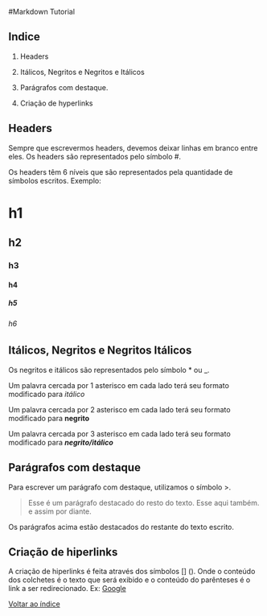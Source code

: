 #Markdown Tutorial

## Indice 

1. Headers

2. Itálicos, Negritos e Negritos e Itálicos

3. Parágrafos com destaque. 

4. Criação de hyperlinks

## Headers

Sempre que escrevermos headers, devemos deixar linhas em branco entre eles. Os headers são representados pelo símbolo #.

Os headers têm 6 níveis que são representados pela quantidade de símbolos escritos. Exemplo:

# h1

## h2

### h3

#### h4

##### h5

###### h6

## Itálicos, Negritos e Negritos Itálicos

Os negritos e itálicos são representados pelo símbolo * ou _.

Um palavra cercada por 1 asterisco em cada lado terá seu formato modificado para *itálico*

Um palavra cercada por 2 asterisco em cada lado terá seu formato modificado para **negrito**

Um palavra cercada por 3 asterisco em cada lado terá seu formato modificado para ***negrito/itálico***

## Parágrafos com destaque

Para escrever um parágrafo com destaque, utilizamos o símbolo >.

> Esse é um parágrafo destacado do resto do texto.
> Esse aqui também.
> e assim por diante. 

Os parágrafos acima estão destacados do restante do texto escrito. 

## Criação de hiperlinks

A criação de hiperlinks é feita através dos símbolos [] (). Onde o conteúdo dos colchetes é o texto que será exibido e o conteúdo do parênteses é o link a ser redirecionado. Ex: [Google](www.google.com)

[Voltar ao índice](##Indice)
